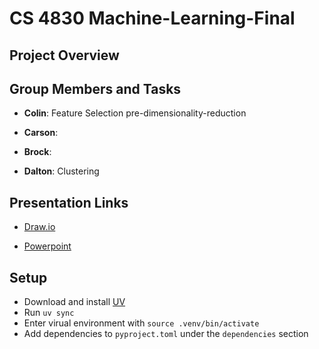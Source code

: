 # CS 4830 Machine-Learning-Final

## Project Overview

## Group Members and Tasks

- **Colin**: Feature Selection pre-dimensionality-reduction

- **Carson**:

- **Brock**:

- **Dalton**: Clustering

## Presentation Links

- [Draw.io](https://drive.google.com/file/d/1ihIpkdWM_BPVOFXVoz63fD0dn3xw08mE/view?usp=sharing)

- [Powerpoint](https://catmailohio-my.sharepoint.com/:p:/r/personal/bk893421_ohio_edu/Documents/MachineLearningFinalPresentation.pptx?d=wfe7699d32c504f6895ed7ffb3d7d93f8&csf=1&web=1&e=H32d5M)

## Setup

- Download and install [UV](https://github.com/astral-sh/uv)
- Run `uv sync`
- Enter virual environment with `source .venv/bin/activate`
- Add dependencies to `pyproject.toml` under the `dependencies` section
